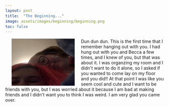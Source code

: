 ```yaml
---
layout: post
title:  "The Beginning..."
image: assets/images/beginning/beginning.png
toc: false
---
```

<p><img src="/assets/images/beginning/beginning.png" alt="Alternative Text" width="200" height="150" align="left" hspace="20" vspace="0">Dun dun dun. This is the first time that I remember hanging out with you. I had hung out with you and Becca a few times, and I knew of you, but that was about it. I was organzing my room and I didn't want to do it alone, so I asked if you wanted to come lay on my floor and you did!! At that point I was like you seem cool and cute and I want to be friends with you, but I was worried about it because I am bad at making friends and I didn't want you to think I was weird. I am very glad you came over.</p>



